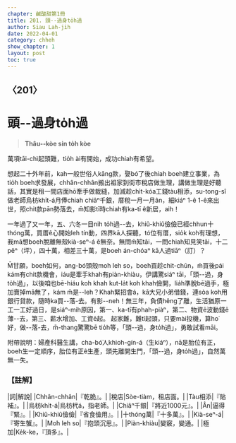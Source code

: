 ```yaml
---
chapter: 鹹酸甜第1冊
title: 201. 頭--過身to̍h過
author: Siau Lah-jih
date: 2022-04-01
category: chheh
show_chapter: 1
layout: post
toc: true
---
```

  
## 〈201〉
# 頭--過身to̍h過
>**Thâu--kòe sin to̍h kòe**

萬項tāi-chì起頭難，tio̍h ài有開始，成功chiah有希望。

想起二十外年前，kah一般世俗人kāng款，娶bó͘了後chiah boeh建立事業，為tio̍h boeh求發展，chhân-chhân搬出祖家到街市稅店做生理，講做生理是好聽話，其實是租一間店面hō͘牽手做裁縫，加減趁chi̍t-kóa工錢tàu相添，su-tong-sî做老師烏枋khi̍t-á月俸chiah chiâⁿ千銀，厝稅一月一月ân，細kiáⁿ 1-ê 1-ê來出世，照chit款pān勢落去，m̄知影tī時chiah有ka-tī ê新居，aih！

一年過了又一年，五、六冬一目nih to̍h過--去，khiû-khiû儉儉已經chhun十thóng萬，買厝ê心開始leh tín動，四界kā人探聽，tó位有厝，sio̍k koh有理想，我mā想boeh脫離無殼kià-seⁿ-á ê無奈。無問m̄知tāi，一問chiah知見笑tāi，十二pêⁿ（坪），四十萬，相差三十萬，是boeh án-chóaⁿ kā人過tiāⁿ（訂）？

M̄甘願，boeh如何，ang-bó͘頭殼mo͘h leh so，boeh買趁chit-chūn，m̄買後pái kám有chit款機會，iáu是牽手khah有piàn-khiàu，伊講驚siáⁿ tāi，「頭--過，身to̍h過」，以後咱也bē-hiáu koh khah kut-la̍t koh khah儉開，lia̍h準脫bē過手，極加賣掉mā無了，kám m̄是--leh？Khah緊招會á，kā大兄小弟借錢，連sòa koh用銀行貸款，隨時ka買--落-去。有影--neh！無三年，負債hêng了離，生活猶原一工一工好過日，是siáⁿ-mih原因，第一、ka-tī有phah-piàⁿ，第二、物資ē波動錢ē薄--去，第三、薪水增加、工資ē起。
起家難，難tī起頭，只要mài投機，算ho͘好，做--落-去，m̄-thang驚驚bē tio̍h等，「頭--過，身to̍h過」，勇敢試看māi。

附帶說明：婦產科醫生講，cha-bó͘人khioh-gín-á（生kiáⁿ），nā是胎位有正，boeh生一定順序，胎位有正ê生產，頭先離開生門，「頭--過，身to̍h過」，自然萬無一失。

### 【註解】

|詞|解說|
|Chhân-chhân|『乾脆』。|
|稅店|Sòe-tiàm，租店面。|
|Tàu相添|『貼補』。|
|烏枋khi̍t-á|烏枋杙á，指老師。|
|Chiâⁿ千銀|『將近1000元』。|
|Ân|逼得『緊』。|
|Khiû-khiû儉儉|『省食儉用』。|
|十thóng萬|『十多萬』。|
|Kià-seⁿ-á|『寄生蟹』。|
|Mo͘h leh so|『抱頭沉思』。|
|Piàn-khiàu|變竅，變通。|
|極加|Ke̍k-ke，『頂多』。|

